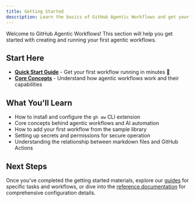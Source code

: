 ```yaml
---
title: Getting Started
description: Learn the basics of GitHub Agentic Workflows and get your first AI-powered automation running in minutes.
---
```


Welcome to GitHub Agentic Workflows! This section will help you get started with creating and running your first agentic workflows.

## Start Here

- **[Quick Start Guide](quick-start.md)** - Get your first workflow running in minutes 🚀
- **[Core Concepts](concepts.md)** - Understand how agentic workflows work and their capabilities

## What You'll Learn

- How to install and configure the `gh aw` CLI extension
- Core concepts behind agentic workflows and AI automation
- How to add your first workflow from the sample library
- Setting up secrets and permissions for secure operation
- Understanding the relationship between markdown files and GitHub Actions

## Next Steps

Once you've completed the getting started materials, explore our [guides](/guides/) for specific tasks and workflows, or dive into the [reference documentation](/reference-docs/) for comprehensive configuration details.